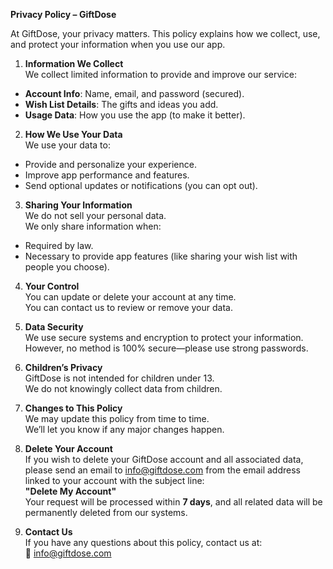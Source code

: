 **Privacy Policy – GiftDose**

At GiftDose, your privacy matters. This policy explains how we collect, use, and protect your information when you use our app.

1. **Information We Collect**  
We collect limited information to provide and improve our service:  
- **Account Info**: Name, email, and password (secured).  
- **Wish List Details**: The gifts and ideas you add.  
- **Usage Data**: How you use the app (to make it better).

2. **How We Use Your Data**  
We use your data to:  
- Provide and personalize your experience.  
- Improve app performance and features.  
- Send optional updates or notifications (you can opt out).

3. **Sharing Your Information**  
We do not sell your personal data.  
We only share information when:  
- Required by law.  
- Necessary to provide app features (like sharing your wish list with people you choose).

4. **Your Control**  
You can update or delete your account at any time.  
You can contact us to review or remove your data.

5. **Data Security**  
We use secure systems and encryption to protect your information.  
However, no method is 100% secure—please use strong passwords.

6. **Children’s Privacy**  
GiftDose is not intended for children under 13.  
We do not knowingly collect data from children.

7. **Changes to This Policy**  
We may update this policy from time to time.  
We’ll let you know if any major changes happen.

8. **Delete Your Account**  
If you wish to delete your GiftDose account and all associated data, please send an email to [info@giftdose.com](mailto:info@giftdose.com) from the email address linked to your account with the subject line:  
**"Delete My Account"**  
Your request will be processed within **7 days**, and all related data will be permanently deleted from our systems.

9. **Contact Us**  
If you have any questions about this policy, contact us at:  
📧 info@giftdose.com

